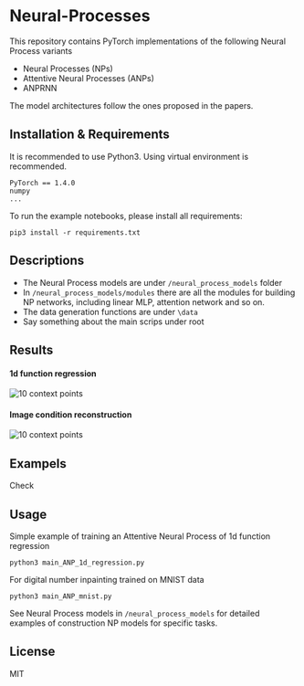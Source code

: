 # Neural-Processes
This repository contains PyTorch implementations of the following Neural Process variants


*   Neural Processes (NPs)
*   Attentive Neural Processes (ANPs)
*   ANPRNN

The model architectures follow the ones proposed in the papers.

## Installation & Requirements
It is recommended to use Python3. Using virtual environment is recommended.

```
PyTorch == 1.4.0
numpy
...
```
To run the example notebooks, please install all requirements:
```
pip3 install -r requirements.txt
```

## Descriptions
*   The Neural Process models are under ```/neural_process_models``` folder
*   In ```/neural_process_models/modules``` there are all the modules for building NP networks, 
including linear MLP, attention network and so on.
*   The data generation functions are under ```\data```
*   Say something about the main scrips under root

## Results

#### 1d function regression
![10 context points](misc/images/anp_-3_3.gif?raw=true  "Title" )

#### Image condition reconstruction
![10 context points](misc/images/placeholder?raw=true  "Title")

## Exampels

Check 

## Usage
Simple example of training an Attentive Neural Process of 1d function regression
```
python3 main_ANP_1d_regression.py
```

For digital number inpainting trained on MNIST data
```
python3 main_ANP_mnist.py
```
See Neural Process models in ```/neural_process_models``` for detailed examples of construction
 NP models for specific tasks. 
## 

## License
MIT